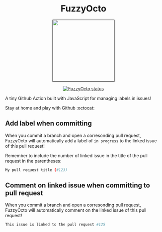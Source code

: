 <h1 align="center">
  FuzzyOcto
</h1>

<p align="center">
  <a href="">
    <img alt="" src="https://images.emojiterra.com/google/android-nougat/512px/1f419.png" width="200" />
  </a>
</p>

<p align="center">
  <a href=""><img alt="FuzzyOcto status" src="https://github.com/muachilin/FuzzyOcto/workflows/FuzzyOcto-Test/badge.svg"></a>
</p>


A tiny Github Action built with JavaScript for managing labels in issues!

Stay at home and play with Github :octocat:


## Add label when committing

When you commit a branch and open a corresonding pull request, FuzzyOcto will automatically add a label of `in progress` to the linked issue of this pull request!

Remember to include the number of linked issue in the title of the pull request in the parentheses:

```bash
My pull request title (#123)
```

## Comment on linked issue when committing to pull request

When you commit a branch and open a corresonding pull request, FuzzyOcto will automatically comment on the linked issue of this pull request!

```bash
This issue is linked to the pull request #125
```
